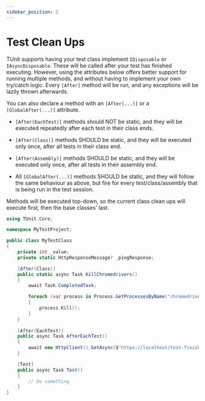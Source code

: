 ```yaml
---
sidebar_position: 2
---
```


# Test Clean Ups

TUnit supports having your test class implement `IDisposable` or `IAsyncDisposable`. These will be called after your test has finished executing. However, using the attributes below offers better support for running multiple methods, and without having to implement your own try/catch logic. Every `[After]` method will be run, and any exceptions will be lazily thrown afterwards.

You can also declare a method with an `[After(...)]` or a `[GlobalAfter(...)]` attribute.

- `[After(EachTest)]` methods should NOT be static, and they will be executed repeatedly after each test in their class ends.
- `[After(Class)]` methods SHOULD be static, and they will be executed only once, after all tests in their class end.
- `[After(Assembly)]` methods SHOULD be static, and they will be executed only once, after all tests in their assembly end.


- All `[GlobalAfter(...)]` methods SHOULD be static, and they will follow the same behaviour as above, but fire for every test/class/assembly that is being run in the test session.

Methods will be executed top-down, so the current class clean ups will execute first, then the base classes' last.

```csharp
using TUnit.Core;

namespace MyTestProject;

public class MyTestClass
{
    private int _value;
    private static HttpResponseMessage? _pingResponse;

    [After(Class)]
    public static async Task KillChromedrivers()
    {
        await Task.CompletedTask;

        foreach (var process in Process.GetProcessesByName("chromedriver.exe"))
        {
            process.Kill();
        }
    }
    
    [After(EachTest)]
    public async Task AfterEachTest()
    {
        await new HttpClient().GetAsync($"https://localhost/test-finished-notifier?testName={TestContext.Current.TestInformation.TestName}");
    }

    [Test]
    public async Task Test()
    {
        // Do something
    }
}
```